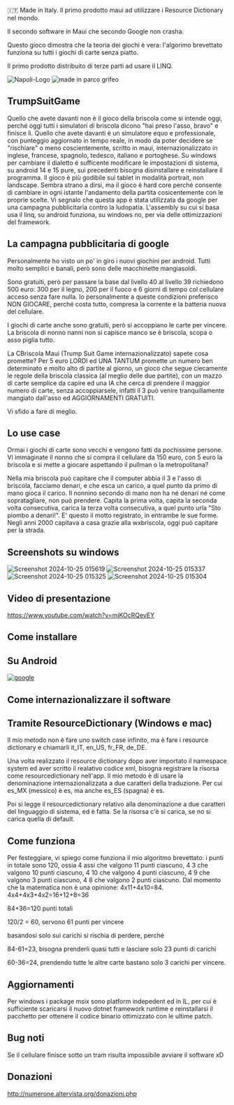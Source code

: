 :it: Made in Italy. Il primo prodotto maui ad utilizzare i Resource Dictionary nel mondo.

Il secondo software in Maui che secondo Google non crasha.

Questo gioco dimostra che la teoria dei giochi è vera: l'algorimo brevettato funziona su tutti i giochi di carte senza piatto.

Il primo prodotto distribuito di terze parti ad usare il LINQ.

![Napoli-Logo](https://github.com/user-attachments/assets/8163c808-62d3-40d3-bce3-0957e57bc26a)
![made in parco grifeo](https://github.com/user-attachments/assets/fadbf046-aeae-4f11-bda4-eb332c701d56)


## TrumpSuitGame
Quello che avete davanti non è il gioco della briscola come si intende oggi, perché oggi tutti i simulatori di briscola dicono "hai preso l'asso, bravo" e finisce lì. Quello che avete davanti è un simulatore equo e professionale, con punteggio aggiornato in tempo reale, in modo da poter decidere se "rischiare" o meno coscientemente, scritto in maui, internazionalizzato in inglese, francese, spagnolo, tedesco, italiano e portoghese.
Su windows per cambiare il dialetto é sufficente modificare le impostazioni di sistema, su android 14 e 15 pure, sui precedenti bisogna disinstallare e reinstallare il programma.
Il gioco è più godibile sui tablet in modalità portrait, non landscape.
Sembra strano a dirsi, ma il gioco è hard core perché consente di cambiare in ogni istante l'andamento della partita cosicentemente con le proprie scelte.
Vi segnalo che questa app è stata utilizzata da google per una campagna pubblicitaria contro la ludopatia.
L'assembly su cui si basa usa il linq, su android funziona, su windows no, per via delle ottimizzazioni del framework.


## La campagna pubblicitaria di google

Personalmente ho visto un po' in giro i nuovi giochini per android. Tutti molto semplici e banali, però sono delle macchinette mangiasoldi.

Sono gratuiti, però per passare la base dal livello 40 al livello 39 richiedono 500 euro: 300 per il legno, 200 per il fuoco e 6 giorni di tempo col cellulare acceso senza fare nulla. Io personalmente a queste condizioni preferisco NON GIOCARE, perché costa tutto, compresa la corrente e la batteria nuova del cellulare.

I giochi di carte anche sono gratuiti, però si accoppiano le carte per vincere. La briscola di nonno nanni non si capisce manco se è briscola, scopa o asso piglia tutto.

La CBriscola Maui (Trump Suit Game internazionalizzato) sapete cosa promette? Per 5 euro LORDI ed UNA TANTUM promette un numero ben determinato e molto alto di partite al giorno, un gioco che segue ciecamente le regole della briscola classica (al meglio delle due partite), con un mazzo di carte semplice da capire ed una IA che cerca di prendere il maggior numero di carte, senza accoppiarsele, infatti il 3 può venire tranquillamente mangiato dall'asso ed AGGIORNAMENTI GRATUITI.

Vi sfido a fare di meglio.

## Lo use case

Ormai i giochi di carte sono vecchi e vengono fatti da pochissime persone. Vi immaginate il nonno che si compra il cellulare da 150 euro, con 5 euro la briscola e si mette a giocare aspettando il pullman o la metropolitana?

Nella mia briscola può capitare che il computer abbia il 3 e l'asso di briscola, facciamo denari, e che esca un carico, a quel punto da primo di mano gioca il carico.
Il nonnino secondo di mano non ha né denari né come sopratagliare, non può prendere. Capita la prima volta, capita la seconda volta consecutiva, carica la terza volta consecutiva, a quel punto urla "Sto piombo a denari!".
E' questo il motto registrato, in entrambe le sue forme.
Negli anni 2000 capitava a casa grazie alla wxbriscola, oggi può capitare per la strada.

## Screenshots su windows

![Screenshot 2024-10-25 015619](https://github.com/user-attachments/assets/5656666e-8ea0-4dec-a008-7e02745ddaa5)
![Screenshot 2024-10-25 015337](https://github.com/user-attachments/assets/db4de058-f882-4cfb-84ad-ac0bd99f815f)
![Screenshot 2024-10-25 015325](https://github.com/user-attachments/assets/16fba492-dc81-47ac-a575-686c389d2c45)
![Screenshot 2024-10-25 015304](https://github.com/user-attachments/assets/70f771f5-9485-4672-86ad-cab488c07bbe)



## Video di presentazione

https://www.youtube.com/watch?v=mjKOcRQevEY

## Come installare

## Su Android

[![google](https://play.google.com/intl/it_it/badges/static/images/badges/en_badge_web_generic.png)](https://play.google.com/store/apps/details?id=org.altervista.numerone.trumpsuitgame)


## Come internazionalizzare il software
## Tramite ResourceDictionary (Windows e mac)
Il mio metodo non è fare uno switch case infinito, ma è fare i resource dictionary e chiamarli it_IT, en_US, fr_FR, de_DE.

Una volta realizzato il resource dictionary dopo aver importato il namespace system ed aver scritto il realativo codice xml, bisogna registrare la risorsa come resourcedictionary nell'app. Il mio metodo è di usare la denominazione internazionalizzata a due caratteri della traduzione.
Per cui es_MX (messico) è es, ma anche es_ES (spagna) è es.

Poi si legge il resourcedictionary relativo alla denominazione a due caratteri del linguaggio di sistema, ed è fatta. Se la risorsa c'è si carica, se no si carica quella di default.


## Come funziona
Per festeggiare, vi spiego come funziona il mio algoritmo brevettato:
i punti in totale sono 120, ossia 4 assi che valgono 11 punti ciascuno, 4 3 che valgono 10 punti ciascuno, 4 10 che valgono 4 punti ciascuno, 4 9 che valgono 3 punti ciascuno, 4 8 che valgono 2 punti ciascuno.
Dal momento che la matematica non è una opinione:
4x11+4x10=84.
4x4+4x3+4x2=16+12+8=36

84+36=120 punti totali

120/2 = 60, servono 61 punti per vincere

basandosi solo sui carichi si rischia di perdere, perché

84-61=23, bisogna prenderli quasi tutti e lasciare solo 23 punti di carichi

60-36=24, prendendo tutte le altre carte bastano solo 3 carichi per vincere.

## Aggiornamenti

Per windows i package msix sono platform indepedent ed in IL, per cui è sufficiente scaricarsi il nuovo dotnet framework runtime e reinstallarsi il pacchetto per ottenere il codice binario ottimizzato con le ultime patch.

## Bug noti
Se il cellulare finisce sotto un tram risulta impossibile avviare il software xD

## Donazioni

http://numerone.altervista.org/donazioni.php
